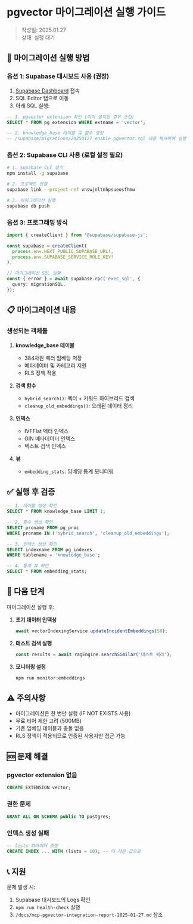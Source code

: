 # pgvector 마이그레이션 실행 가이드

> 작성일: 2025.01.27  
> 상태: 실행 대기

## 🚀 마이그레이션 실행 방법

### 옵션 1: Supabase 대시보드 사용 (권장)

1. [Supabase Dashboard](https://app.supabase.com/project/vnswjnltnhpsueosfhmw) 접속
2. SQL Editor 탭으로 이동
3. 아래 SQL 실행:

```sql
-- 1. pgvector extension 확인 (이미 설치된 경우 스킵)
SELECT * FROM pg_extension WHERE extname = 'vector';

-- 2. knowledge_base 테이블 및 함수 생성
-- /supabase/migrations/20250127_enable_pgvector.sql 내용 복사하여 실행
```

### 옵션 2: Supabase CLI 사용 (로컬 설정 필요)

```bash
# 1. Supabase CLI 설치
npm install -g supabase

# 2. 프로젝트 연결
supabase link --project-ref vnswjnltnhpsueosfhmw

# 3. 마이그레이션 실행
supabase db push
```

### 옵션 3: 프로그래밍 방식

```typescript
import { createClient } from '@supabase/supabase-js';

const supabase = createClient(
  process.env.NEXT_PUBLIC_SUPABASE_URL!,
  process.env.SUPABASE_SERVICE_ROLE_KEY!
);

// 마이그레이션 SQL 실행
const { error } = await supabase.rpc('exec_sql', {
  query: migrationSQL,
});
```

## 📋 마이그레이션 내용

### 생성되는 객체들

1. **knowledge_base 테이블**
   - 384차원 벡터 임베딩 저장
   - 메타데이터 및 카테고리 지원
   - RLS 정책 적용

2. **검색 함수**
   - `hybrid_search()`: 벡터 + 키워드 하이브리드 검색
   - `cleanup_old_embeddings()`: 오래된 데이터 정리

3. **인덱스**
   - IVFFlat 벡터 인덱스
   - GIN 메타데이터 인덱스
   - 텍스트 검색 인덱스

4. **뷰**
   - `embedding_stats`: 임베딩 통계 모니터링

## ✅ 실행 후 검증

```sql
-- 1. 테이블 생성 확인
SELECT * FROM knowledge_base LIMIT 1;

-- 2. 함수 생성 확인
SELECT proname FROM pg_proc
WHERE proname IN ('hybrid_search', 'cleanup_old_embeddings');

-- 3. 인덱스 생성 확인
SELECT indexname FROM pg_indexes
WHERE tablename = 'knowledge_base';

-- 4. 통계 뷰 확인
SELECT * FROM embedding_stats;
```

## 🔄 다음 단계

마이그레이션 실행 후:

1. **초기 데이터 인덱싱**

   ```typescript
   await vectorIndexingService.updateIncidentEmbeddings(50);
   ```

2. **테스트 검색 실행**

   ```typescript
   const results = await ragEngine.searchSimilar('테스트 쿼리');
   ```

3. **모니터링 설정**
   ```bash
   npm run monitor:embeddings
   ```

## ⚠️ 주의사항

- 마이그레이션은 한 번만 실행 (IF NOT EXISTS 사용)
- 무료 티어 제한 고려 (500MB)
- 기존 임베딩 테이블과 충돌 없음
- RLS 정책이 적용되므로 인증된 사용자만 접근 가능

## 🆘 문제 해결

### pgvector extension 없음

```sql
CREATE EXTENSION vector;
```

### 권한 문제

```sql
GRANT ALL ON SCHEMA public TO postgres;
```

### 인덱스 생성 실패

```sql
-- lists 파라미터 조정
CREATE INDEX ... WITH (lists = 10); -- 더 작은 값으로
```

## 📞 지원

문제 발생 시:

1. Supabase 대시보드의 Logs 확인
2. `npm run health-check` 실행
3. `/docs/mcp-pgvector-integration-report-2025-01-27.md` 참조
